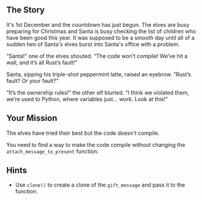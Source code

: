 
## The Story

It's 1st December and the countdown has just begun. The elves are busy preparing for Christmas and Santa is busy checking the list of children who have been good this year. It was supposed to be a smooth day until all of a sudden two of Santa's elves burst into Santa's office with a problem.

“Santa!” one of the elves shouted. “The code won’t compile! We’ve hit a wall, and it’s all Rust’s fault!”

Santa, sipping his triple-shot peppermint latte, raised an eyebrow. “Rust’s fault? Or your fault?”

“It’s the ownership rules!” the other elf blurted. “I think we violated them, we’re used to Python, where variables just... work. Look at this!”

## Your Mission

The elves have tried their best but the code doesn't compile.

You need to find a way to make the code compile without changing the `attach_message_to_present` function.

## Hints

- Use `clone()` to create a clone of the `gift_message` and pass it to the function.
